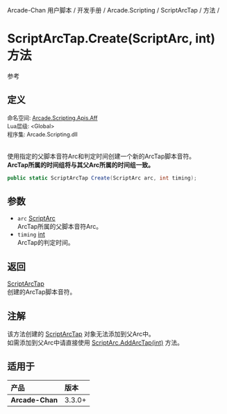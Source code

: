 Arcade-Chan 用户脚本 / 开发手册 / Arcade.Scripting / ScriptArcTap / 方法 /
# ScriptArcTap.Create(ScriptArc, int) 方法
参考

## 定义
<div style="font-size: 90%;">
命名空间: <a href="README.md">Arcade.Scripting.Apis.Aff</a><br />
Lua层级: &lt;Global&gt;<br />
程序集: Arcade.Scripting.dll
</div><br />

使用指定的父脚本音符Arc和判定时间创建一个新的ArcTap脚本音符。  
**ArcTap所属的时间组将与其父Arc所属的时间组一致。**  

```csharp
public static ScriptArcTap Create(ScriptArc arc, int timing);
```

## 参数
- ``arc`` [ScriptArc](ScriptArc.md)  
  ArcTap所属的父脚本音符Arc。
- ``timing`` [int](https://docs.microsoft.com/zh-cn/dotnet/api/system.int32)  
  ArcTap的判定时间。

## 返回
[ScriptArcTap](ScriptArcTap.md)  
  创建的ArcTap脚本音符。

## 注解
该方法创建的 [ScriptArcTap](ScriptArcTap.md) 对象无法添加到父Arc中。  
如需添加到父Arc中请直接使用 [ScriptArc.AddArcTap(int)](ScriptArc_AddArcTap.md) 方法。

## 适用于
| 产品 | 版本 |
|:----|:----|
| **Arcade-Chan** | 3.3.0+ |